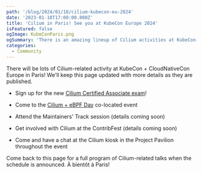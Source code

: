 ```yaml
---
path: '/blog/2024/01/18/cilium-kubecon-eu-2024'
date: '2023-01-18T17:00:00.000Z'
title: 'Cilium in Paris! See you at KubeCon Europe 2024'
isFeatured: false
ogImage: KubeConParis.png
ogSummary: 'There is an amazing lineup of Cilium activities at KubeCon + CloudNativeCon'
categories:
  - Community
---
```


There will be lots of Cilium-related activity at KubeCon + CloudNativeCon Europe
in Paris! We'll keep this page updated with more details as they are published.

- Sign up for the new [Cilium Certified Associate
  exam](https://training.linuxfoundation.org/certification/cilium-certified-associate-cca/)!

- Come to the [Cilium + eBPF Day](https://events.linuxfoundation.org/kubecon-cloudnativecon-europe/co-located-events/cilium-ebpf-day/) co-located event

- Attend the Maintainers' Track session (details coming soon)

- Get involved with Cilium at the ContribFest (details coming soon)

- Come and have a chat at the Cilium kiosk in the Project Pavilion throughout
  the event

Come back to this page for a full program of Cilium-related talks when the
schedule is announced. À bientôt à Paris!
